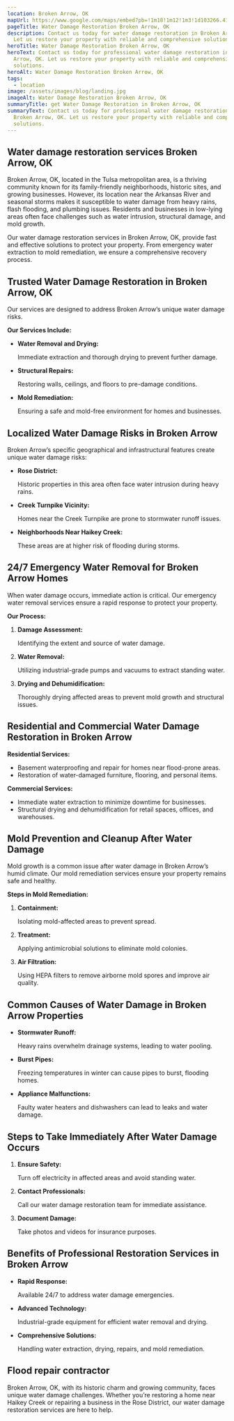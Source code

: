 ```yaml
---
location: Broken Arrow, OK
mapUrl: https://www.google.com/maps/embed?pb=!1m18!1m12!1m3!1d103266.41145239618!2d-95.79020275225402!3d36.01845314988258!2m3!1f0!2f0!3f0!3m2!1i1024!2i768!4f13.1!3m3!1m2!1s0x87b6623d6eab4e11%3A0x2825ab3846a6265c!2sBroken%20Arrow%2C%20OK!5e0!3m2!1sen!2sus!4v1735754471791!5m2!1sen!2sus
pageTitle: Water Damage Restoration Broken Arrow, OK
description: Contact us today for water damage restoration in Broken Arrow, OK.
  Let us restore your property with reliable and comprehensive solutions.
heroTitle: Water Damage Restoration Broken Arrow, OK
heroText: Contact us today for professional water damage restoration in Broken
  Arrow, OK. Let us restore your property with reliable and comprehensive
  solutions.
heroAlt: Water Damage Restoration Broken Arrow, OK
tags:
  - location
image: /assets/images/blog/landing.jpg
imageAlt: Water Damage Restoration Broken Arrow, OK
summaryTitle: get Water Damage Restoration in Broken Arrow, OK
summaryText: Contact us today for professional water damage restoration in
  Broken Arrow, OK. Let us restore your property with reliable and comprehensive
  solutions.
---
```

## Water damage restoration services Broken Arrow, OK
Broken Arrow, OK, located in the Tulsa metropolitan area, is a thriving community known for its family-friendly neighborhoods, historic sites, and growing businesses. However, its location near the Arkansas River and seasonal storms makes it susceptible to water damage from heavy rains, flash flooding, and plumbing issues. Residents and businesses in low-lying areas often face challenges such as water intrusion, structural damage, and mold growth.

Our water damage restoration services in Broken Arrow, OK, provide fast and effective solutions to protect your property. From emergency water extraction to mold remediation, we ensure a comprehensive recovery process.

## **Trusted Water Damage Restoration in Broken Arrow, OK**

Our services are designed to address Broken Arrow’s unique water damage risks.

**Our Services Include:**

* **Water Removal and Drying:**

   Immediate extraction and thorough drying to prevent further damage.
* **Structural Repairs:**

   Restoring walls, ceilings, and floors to pre-damage conditions.
* **Mold Remediation:**

   Ensuring a safe and mold-free environment for homes and businesses.

## **Localized Water Damage Risks in Broken Arrow**

Broken Arrow’s specific geographical and infrastructural features create unique water damage risks:

* **Rose District:**

   Historic properties in this area often face water intrusion during heavy rains.
* **Creek Turnpike Vicinity:**

   Homes near the Creek Turnpike are prone to stormwater runoff issues.
* **Neighborhoods Near Haikey Creek:**

   These areas are at higher risk of flooding during storms.

## **24/7 Emergency Water Removal for Broken Arrow Homes**

When water damage occurs, immediate action is critical. Our emergency water removal services ensure a rapid response to protect your property.

**Our Process:**

1. **Damage Assessment:**

    Identifying the extent and source of water damage.
2. **Water Removal:**

    Utilizing industrial-grade pumps and vacuums to extract standing water.
3. **Drying and Dehumidification:**

    Thoroughly drying affected areas to prevent mold growth and structural issues.

## **Residential and Commercial Water Damage Restoration in Broken Arrow**

**Residential Services:**

* Basement waterproofing and repair for homes near flood-prone areas.
* Restoration of water-damaged furniture, flooring, and personal items.

**Commercial Services:**

* Immediate water extraction to minimize downtime for businesses.
* Structural drying and dehumidification for retail spaces, offices, and warehouses.

## **Mold Prevention and Cleanup After Water Damage**

Mold growth is a common issue after water damage in Broken Arrow’s humid climate. Our mold remediation services ensure your property remains safe and healthy.

**Steps in Mold Remediation:**

1. **Containment:**

    Isolating mold-affected areas to prevent spread.
2. **Treatment:**

    Applying antimicrobial solutions to eliminate mold colonies.
3. **Air Filtration:**

    Using HEPA filters to remove airborne mold spores and improve air quality.

## **Common Causes of Water Damage in Broken Arrow Properties**

* **Stormwater Runoff:**

   Heavy rains overwhelm drainage systems, leading to water pooling.
* **Burst Pipes:**

   Freezing temperatures in winter can cause pipes to burst, flooding homes.
* **Appliance Malfunctions:**

   Faulty water heaters and dishwashers can lead to leaks and water damage.

## **Steps to Take Immediately After Water Damage Occurs**

1. **Ensure Safety:**

    Turn off electricity in affected areas and avoid standing water.
2. **Contact Professionals:**

    Call our water damage restoration team for immediate assistance.
3. **Document Damage:**

    Take photos and videos for insurance purposes.

## **Benefits of Professional Restoration Services in Broken Arrow**

* **Rapid Response:**

   Available 24/7 to address water damage emergencies.
* **Advanced Technology:**

   Industrial-grade equipment for efficient water removal and drying.
* **Comprehensive Solutions:**

   Handling water extraction, drying, repairs, and mold remediation.

## **Flood repair contractor**

Broken Arrow, OK, with its historic charm and growing community, faces unique water damage challenges. Whether you’re restoring a home near Haikey Creek or repairing a business in the Rose District, our water damage restoration services are here to help.
